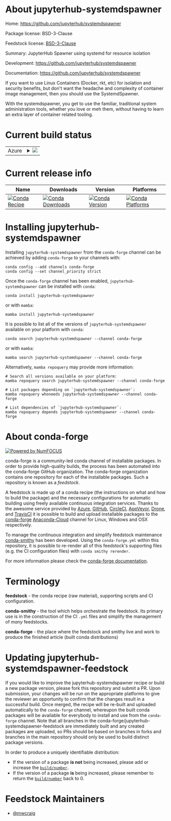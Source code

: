 About jupyterhub-systemdspawner
===============================

Home: https://github.com/jupyterhub/systemdspawner

Package license: BSD-3-Clause

Feedstock license: [BSD-3-Clause](https://github.com/conda-forge/jupyterhub-systemdspawner-feedstock/blob/main/LICENSE.txt)

Summary: JupyterHub Spawner using systemd for resource isolation

Development: https://github.com/jupyterhub/systemdspawner

Documentation: https://github.com/jupyterhub/systemdspawner

If you want to use Linux Containers (Docker, rkt, etc) for isolation and
security benefits, but don't want the headache and complexity of container
image management, then you should use the SystemdSpawner.

With the systemdspawner, you get to use the familiar, traditional system
administration tools, whether you love or meh them, without having to learn
an extra layer of container related tooling.


Current build status
====================


<table>
    
  <tr>
    <td>Azure</td>
    <td>
      <details>
        <summary>
          <a href="https://dev.azure.com/conda-forge/feedstock-builds/_build/latest?definitionId=7104&branchName=main">
            <img src="https://dev.azure.com/conda-forge/feedstock-builds/_apis/build/status/jupyterhub-systemdspawner-feedstock?branchName=main">
          </a>
        </summary>
        <table>
          <thead><tr><th>Variant</th><th>Status</th></tr></thead>
          <tbody><tr>
              <td>linux_64_python3.10.____cpython</td>
              <td>
                <a href="https://dev.azure.com/conda-forge/feedstock-builds/_build/latest?definitionId=7104&branchName=main">
                  <img src="https://dev.azure.com/conda-forge/feedstock-builds/_apis/build/status/jupyterhub-systemdspawner-feedstock?branchName=main&jobName=linux&configuration=linux%20linux_64_python3.10.____cpython" alt="variant">
                </a>
              </td>
            </tr><tr>
              <td>linux_64_python3.11.____cpython</td>
              <td>
                <a href="https://dev.azure.com/conda-forge/feedstock-builds/_build/latest?definitionId=7104&branchName=main">
                  <img src="https://dev.azure.com/conda-forge/feedstock-builds/_apis/build/status/jupyterhub-systemdspawner-feedstock?branchName=main&jobName=linux&configuration=linux%20linux_64_python3.11.____cpython" alt="variant">
                </a>
              </td>
            </tr><tr>
              <td>linux_64_python3.8.____cpython</td>
              <td>
                <a href="https://dev.azure.com/conda-forge/feedstock-builds/_build/latest?definitionId=7104&branchName=main">
                  <img src="https://dev.azure.com/conda-forge/feedstock-builds/_apis/build/status/jupyterhub-systemdspawner-feedstock?branchName=main&jobName=linux&configuration=linux%20linux_64_python3.8.____cpython" alt="variant">
                </a>
              </td>
            </tr><tr>
              <td>linux_64_python3.9.____cpython</td>
              <td>
                <a href="https://dev.azure.com/conda-forge/feedstock-builds/_build/latest?definitionId=7104&branchName=main">
                  <img src="https://dev.azure.com/conda-forge/feedstock-builds/_apis/build/status/jupyterhub-systemdspawner-feedstock?branchName=main&jobName=linux&configuration=linux%20linux_64_python3.9.____cpython" alt="variant">
                </a>
              </td>
            </tr>
          </tbody>
        </table>
      </details>
    </td>
  </tr>
</table>

Current release info
====================

| Name | Downloads | Version | Platforms |
| --- | --- | --- | --- |
| [![Conda Recipe](https://img.shields.io/badge/recipe-jupyterhub--systemdspawner-green.svg)](https://anaconda.org/conda-forge/jupyterhub-systemdspawner) | [![Conda Downloads](https://img.shields.io/conda/dn/conda-forge/jupyterhub-systemdspawner.svg)](https://anaconda.org/conda-forge/jupyterhub-systemdspawner) | [![Conda Version](https://img.shields.io/conda/vn/conda-forge/jupyterhub-systemdspawner.svg)](https://anaconda.org/conda-forge/jupyterhub-systemdspawner) | [![Conda Platforms](https://img.shields.io/conda/pn/conda-forge/jupyterhub-systemdspawner.svg)](https://anaconda.org/conda-forge/jupyterhub-systemdspawner) |

Installing jupyterhub-systemdspawner
====================================

Installing `jupyterhub-systemdspawner` from the `conda-forge` channel can be achieved by adding `conda-forge` to your channels with:

```
conda config --add channels conda-forge
conda config --set channel_priority strict
```

Once the `conda-forge` channel has been enabled, `jupyterhub-systemdspawner` can be installed with `conda`:

```
conda install jupyterhub-systemdspawner
```

or with `mamba`:

```
mamba install jupyterhub-systemdspawner
```

It is possible to list all of the versions of `jupyterhub-systemdspawner` available on your platform with `conda`:

```
conda search jupyterhub-systemdspawner --channel conda-forge
```

or with `mamba`:

```
mamba search jupyterhub-systemdspawner --channel conda-forge
```

Alternatively, `mamba repoquery` may provide more information:

```
# Search all versions available on your platform:
mamba repoquery search jupyterhub-systemdspawner --channel conda-forge

# List packages depending on `jupyterhub-systemdspawner`:
mamba repoquery whoneeds jupyterhub-systemdspawner --channel conda-forge

# List dependencies of `jupyterhub-systemdspawner`:
mamba repoquery depends jupyterhub-systemdspawner --channel conda-forge
```


About conda-forge
=================

[![Powered by
NumFOCUS](https://img.shields.io/badge/powered%20by-NumFOCUS-orange.svg?style=flat&colorA=E1523D&colorB=007D8A)](https://numfocus.org)

conda-forge is a community-led conda channel of installable packages.
In order to provide high-quality builds, the process has been automated into the
conda-forge GitHub organization. The conda-forge organization contains one repository
for each of the installable packages. Such a repository is known as a *feedstock*.

A feedstock is made up of a conda recipe (the instructions on what and how to build
the package) and the necessary configurations for automatic building using freely
available continuous integration services. Thanks to the awesome service provided by
[Azure](https://azure.microsoft.com/en-us/services/devops/), [GitHub](https://github.com/),
[CircleCI](https://circleci.com/), [AppVeyor](https://www.appveyor.com/),
[Drone](https://cloud.drone.io/welcome), and [TravisCI](https://travis-ci.com/)
it is possible to build and upload installable packages to the
[conda-forge](https://anaconda.org/conda-forge) [Anaconda-Cloud](https://anaconda.org/)
channel for Linux, Windows and OSX respectively.

To manage the continuous integration and simplify feedstock maintenance
[conda-smithy](https://github.com/conda-forge/conda-smithy) has been developed.
Using the ``conda-forge.yml`` within this repository, it is possible to re-render all of
this feedstock's supporting files (e.g. the CI configuration files) with ``conda smithy rerender``.

For more information please check the [conda-forge documentation](https://conda-forge.org/docs/).

Terminology
===========

**feedstock** - the conda recipe (raw material), supporting scripts and CI configuration.

**conda-smithy** - the tool which helps orchestrate the feedstock.
                   Its primary use is in the construction of the CI ``.yml`` files
                   and simplify the management of *many* feedstocks.

**conda-forge** - the place where the feedstock and smithy live and work to
                  produce the finished article (built conda distributions)


Updating jupyterhub-systemdspawner-feedstock
============================================

If you would like to improve the jupyterhub-systemdspawner recipe or build a new
package version, please fork this repository and submit a PR. Upon submission,
your changes will be run on the appropriate platforms to give the reviewer an
opportunity to confirm that the changes result in a successful build. Once
merged, the recipe will be re-built and uploaded automatically to the
`conda-forge` channel, whereupon the built conda packages will be available for
everybody to install and use from the `conda-forge` channel.
Note that all branches in the conda-forge/jupyterhub-systemdspawner-feedstock are
immediately built and any created packages are uploaded, so PRs should be based
on branches in forks and branches in the main repository should only be used to
build distinct package versions.

In order to produce a uniquely identifiable distribution:
 * If the version of a package **is not** being increased, please add or increase
   the [``build/number``](https://docs.conda.io/projects/conda-build/en/latest/resources/define-metadata.html#build-number-and-string).
 * If the version of a package **is** being increased, please remember to return
   the [``build/number``](https://docs.conda.io/projects/conda-build/en/latest/resources/define-metadata.html#build-number-and-string)
   back to 0.

Feedstock Maintainers
=====================

* [@mwcraig](https://github.com/mwcraig/)

